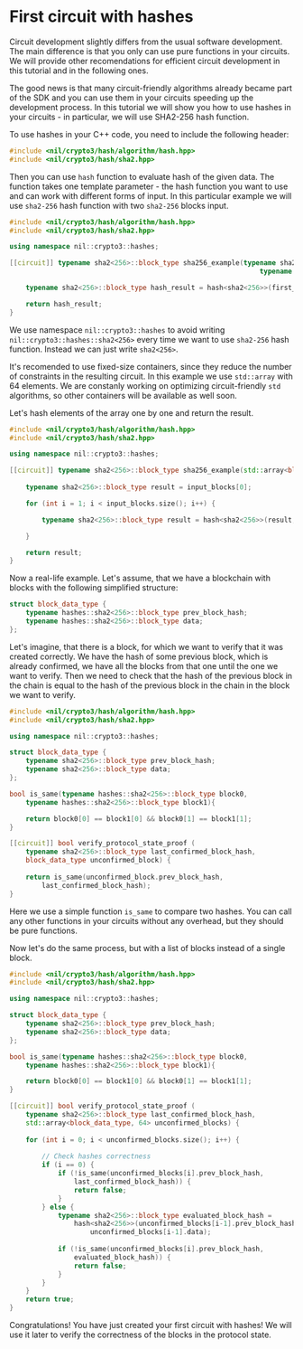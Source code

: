 # First circuit with hashes

Circuit development slightly differs from the usual software development. The main difference is that you only can use pure functions in your circuits. We will provide other recomendations for efficient circuit development in this tutorial and in the following ones.

The good news is that many circuit-friendly algorithms already became part of the SDK and you can use them in your circuits speeding up the development process. In this tutorial we will show you how to use hashes in your circuits - in particular, we will use SHA2-256 hash function.

To use hashes in your C++ code, you need to include the following header:

```cpp
#include <nil/crypto3/hash/algorithm/hash.hpp>
#include <nil/crypto3/hash/sha2.hpp>
```
Then you can use `hash` function to evaluate hash of the given data. The function takes one template parameter - the hash function you want to use and can work with different forms of input. In this particular example we will use `sha2-256` hash function with two `sha2-256` blocks input. 

```cpp
#include <nil/crypto3/hash/algorithm/hash.hpp>
#include <nil/crypto3/hash/sha2.hpp>

using namespace nil::crypto3::hashes;

[[circuit]] typename sha2<256>::block_type sha256_example(typename sha2<256>::block_type first_input_block,
                                                              typename sha2<256>::block_type second_input_block) {

    typename sha2<256>::block_type hash_result = hash<sha2<256>>(first_input_block, second_input_block);

    return hash_result;
}

```

We use namespace `nil::crypto3::hashes` to avoid writing `nil::crypto3::hashes::sha2<256>` every time we want to use `sha2-256` hash function. Instead we can just write `sha2<256>`.

It's recomended to use fixed-size containers, since they reduce the number of constraints in the resulting circuit. In this example we use `std::array` with 64 elements. We are constanly working on optimizing circuit-friendly `std` algorithms, so other containers will be available as well soon.

Let's hash elements of the array one by one and return the result.

```cpp
#include <nil/crypto3/hash/algorithm/hash.hpp>
#include <nil/crypto3/hash/sha2.hpp>

using namespace nil::crypto3::hashes;

[[circuit]] typename sha2<256>::block_type sha256_example(std::array<block_data_type, 64> input_blocks) {
    
    typename sha2<256>::block_type result = input_blocks[0];

    for (int i = 1; i < input_blocks.size(); i++) {

        typename sha2<256>::block_type result = hash<sha2<256>>(result, input_blocks[i]);

    }

    return result;
}

```

Now a real-life example. Let's assume, that we have a blockchain with blocks with the following simplified structure:

```cpp
struct block_data_type {
    typename hashes::sha2<256>::block_type prev_block_hash;
    typename hashes::sha2<256>::block_type data;
};
```

Let's imagine, that there is a block, for which we want to verify that it was created correctly. We have the hash of some previous block, which is already confirmed, we have all the blocks from that one until the one we want to verify. Then we need to check that the hash of the previous block in the chain is equal to the hash of the previous block in the chain in the block we want to verify.


```cpp
#include <nil/crypto3/hash/algorithm/hash.hpp>
#include <nil/crypto3/hash/sha2.hpp>

using namespace nil::crypto3::hashes;

struct block_data_type {
    typename sha2<256>::block_type prev_block_hash;
    typename sha2<256>::block_type data;
};

bool is_same(typename hashes::sha2<256>::block_type block0,
    typename hashes::sha2<256>::block_type block1){

    return block0[0] == block1[0] && block0[1] == block1[1];
}

[[circuit]] bool verify_protocol_state_proof (
    typename sha2<256>::block_type last_confirmed_block_hash,
    block_data_type unconfirmed_block) {
    
    return is_same(unconfirmed_block.prev_block_hash,
        last_confirmed_block_hash);
}
```

Here we use a simple function `is_same` to compare two hashes. You can call any other functions in your circuits without any overhead, but they should be pure functions.

Now let's do the same process, but with a list of blocks instead of a single block.

```cpp
#include <nil/crypto3/hash/algorithm/hash.hpp>
#include <nil/crypto3/hash/sha2.hpp>

using namespace nil::crypto3::hashes;

struct block_data_type {
    typename sha2<256>::block_type prev_block_hash;
    typename sha2<256>::block_type data;
};

bool is_same(typename hashes::sha2<256>::block_type block0,
    typename hashes::sha2<256>::block_type block1){

    return block0[0] == block1[0] && block0[1] == block1[1];
}

[[circuit]] bool verify_protocol_state_proof (
    typename sha2<256>::block_type last_confirmed_block_hash,
    std::array<block_data_type, 64> unconfirmed_blocks) {
    
    for (int i = 0; i < unconfirmed_blocks.size(); i++) {
        
        // Check hashes correctness
        if (i == 0) {
            if (!is_same(unconfirmed_blocks[i].prev_block_hash,
                last_confirmed_block_hash)) {
                return false;
            }
        } else {
            typename sha2<256>::block_type evaluated_block_hash =
                hash<sha2<256>>(unconfirmed_blocks[i-1].prev_block_hash,
                    unconfirmed_blocks[i-1].data);
            
            if (!is_same(unconfirmed_blocks[i].prev_block_hash,
                evaluated_block_hash)) {
                return false;
            }
        }
    }
    return true;
}
```

Congratulations! You have just created your first circuit with hashes! We will use it later to verify the correctness of the blocks in the protocol state.